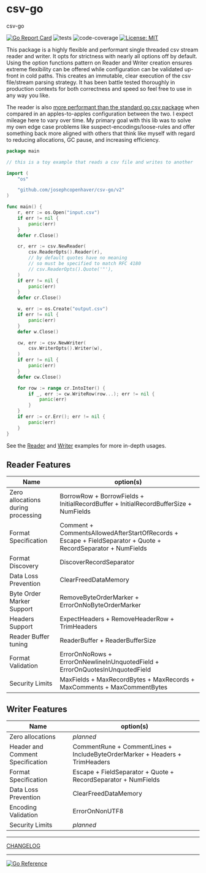 # csv-go

csv-go

[![Go Report Card](https://goreportcard.com/badge/github.com/josephcopenhaver/csv-go)](https://goreportcard.com/report/github.com/josephcopenhaver/csv-go/v2)
![tests](https://github.com/josephcopenhaver/csv-go/actions/workflows/tests.yaml/badge.svg)
![code-coverage](https://img.shields.io/badge/code_coverage-100%25-rgb%2852%2C208%2C88%29)
[![License: MIT](https://img.shields.io/badge/License-MIT-yellow.svg)](LICENSE)

This package is a highly flexible and performant single threaded csv stream reader and writer. It opts for strictness with nearly all options off by default. Using the option functions pattern on Reader and Writer creation ensures extreme flexibility can be offered while configuration can be validated up-front in cold paths. This creates an immutable, clear execution of the csv file/stream parsing strategy. It has been battle tested thoroughly in production contexts for both correctness and speed so feel free to use in any way you like.

The reader is also [more performant than the standard go csv package](docs/BENCHMARKS.md) when compared in an apples-to-apples configuration between the two. I expect mileage here to vary over time. My primary goal with this lib was to solve my own edge case problems like suspect-encodings/loose-rules and offer something back more aligned with others that think like myself with regard to reducing allocations, GC pause, and increasing efficiency.

```go
package main

// this is a toy example that reads a csv file and writes to another

import (
	"os"

	"github.com/josephcopenhaver/csv-go/v2"
)

func main() {
	r, err := os.Open("input.csv")
	if err != nil {
		panic(err)
	}
	defer r.Close()

	cr, err := csv.NewReader(
		csv.ReaderOpts().Reader(r),
		// by default quotes have no meaning
		// so must be specified to match RFC 4180
		// csv.ReaderOpts().Quote('"'),
	)
	if err != nil {
		panic(err)
	}
	defer cr.Close()

	w, err := os.Create("output.csv")
	if err != nil {
		panic(err)
	}
	defer w.Close()

	cw, err := csv.NewWriter(
		csv.WriterOpts().Writer(w),
	)
	if err != nil {
		panic(err)
	}
	defer cw.Close()

	for row := range cr.IntoIter() {
		if _, err := cw.WriteRow(row...); err != nil {
			panic(err)
		}
	}
	if err := cr.Err(); err != nil {
		panic(err)
	}
}
```

See the [Reader](internal/examples/reader/main.go) and [Writer](internal/examples/writer/main.go) examples for more in-depth usages.

## Reader Features

| Name | option(s) |
| - | - |
| Zero allocations during processing | BorrowRow + BorrowFields + InitialRecordBuffer + InitialRecordBufferSize + NumFields |
| Format Specification | Comment + CommentsAllowedAfterStartOfRecords + Escape + FieldSeparator + Quote + RecordSeparator + NumFields |
| Format Discovery | DiscoverRecordSeparator |
| Data Loss Prevention | ClearFreedDataMemory |
| Byte Order Marker Support | RemoveByteOrderMarker + ErrorOnNoByteOrderMarker
| Headers Support | ExpectHeaders + RemoveHeaderRow + TrimHeaders |
| Reader Buffer tuning | ReaderBuffer + ReaderBufferSize |
| Format Validation | ErrorOnNoRows + ErrorOnNewlineInUnquotedField + ErrorOnQuotesInUnquotedField |
| Security Limits | MaxFields + MaxRecordBytes + MaxRecords + MaxComments + MaxCommentBytes |

## Writer Features

| Name | option(s) |
| - | - |
| Zero allocations | *planned* |
| Header and Comment Specification | CommentRune + CommentLines + IncludeByteOrderMarker + Headers + TrimHeaders|
| Format Specification | Escape + FieldSeparator + Quote + RecordSeparator + NumFields |
| Data Loss Prevention | ClearFreedDataMemory |
| Encoding Validation | ErrorOnNonUTF8 |
| Security Limits | *planned* |

---

[CHANGELOG](docs/version/v2/CHANGELOG.md)

---

[![Go Reference](https://pkg.go.dev/badge/github.com/josephcopenhaver/csv-go/v2.svg)](https://pkg.go.dev/github.com/josephcopenhaver/csv-go/v2)
